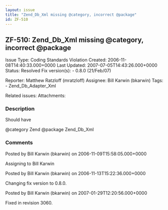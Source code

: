 ```yaml
---
layout: issue
title: "Zend_Db_Xml missing @category, incorrect @package"
id: ZF-510
---
```


ZF-510: Zend\_Db\_Xml missing @category, incorrect @package
-----------------------------------------------------------

 Issue Type: Coding Standards Violation Created: 2006-11-08T14:40:33.000+0000 Last Updated: 2007-07-05T14:43:26.000+0000 Status: Resolved Fix version(s): - 0.8.0 (21/Feb/07)
 
 Reporter:  Matthew Ratzloff (mratzloff)  Assignee:  Bill Karwin (bkarwin)  Tags: - Zend\_Db\_Adapter\_Xml
 
 Related issues: 
 Attachments: 
### Description

Should have

@category Zend @package Zend\_Db\_Xml

 

 

### Comments

Posted by Bill Karwin (bkarwin) on 2006-11-09T15:58:05.000+0000

Assigning to Bill Karwin

 

 

Posted by Bill Karwin (bkarwin) on 2006-11-13T15:22:36.000+0000

Changing fix version to 0.8.0.

 

 

Posted by Bill Karwin (bkarwin) on 2007-01-29T12:20:56.000+0000

Fixed in revision 3060.

 

 